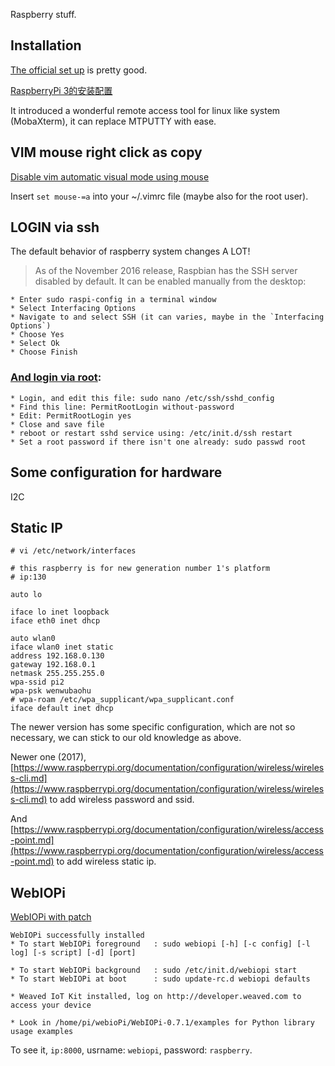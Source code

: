 Raspberry stuff.

## Installation

[The official set up](https://www.raspberrypi.org/documentation/installation/installing-images/windows.md) is pretty good.

[RaspberryPi 3的安装配置](https://robocoderhan.github.io/2016/12/13/Raspberry%20Pi%203%E7%9A%84%E5%AE%89%E8%A3%85%E8%AE%BE%E7%BD%AE/)

It introduced a wonderful remote access tool for linux like system (MobaXterm), it can replace MTPUTTY with ease.

## VIM mouse right click as copy

[Disable vim automatic visual mode using mouse](http://www.varesano.net/blog/fabio/disable%20vim%20automatic%20visual%20mode%20using%20mouse)

Insert `set mouse-=a` into your ~/.vimrc file (maybe also for the root user).

## LOGIN via ssh

The default behavior of raspberry system changes A LOT!

> As of the November 2016 release, Raspbian has the SSH server disabled by default. It can be enabled manually from the desktop:

``` vi
* Enter sudo raspi-config in a terminal window
* Select Interfacing Options
* Navigate to and select SSH (it can varies, maybe in the `Interfacing Options`)
* Choose Yes
* Select Ok
* Choose Finish
```


### [And login via root](https://raspberrypi.stackexchange.com/questions/48056/login-as-root-not-possible):

``` vi
* Login, and edit this file: sudo nano /etc/ssh/sshd_config
* Find this line: PermitRootLogin without-password
* Edit: PermitRootLogin yes
* Close and save file
* reboot or restart sshd service using: /etc/init.d/ssh restart
* Set a root password if there isn't one already: sudo passwd root
```

## Some configuration for hardware

I2C

## Static IP

```
# vi /etc/network/interfaces

# this raspberry is for new generation number 1's platform
# ip:130

auto lo

iface lo inet loopback
iface eth0 inet dhcp

auto wlan0
iface wlan0 inet static
address 192.168.0.130
gateway 192.168.0.1
netmask 255.255.255.0
wpa-ssid pi2
wpa-psk wenwubaohu
# wpa-roam /etc/wpa_supplicant/wpa_supplicant.conf
iface default inet dhcp

```


The newer version has some specific configuration, which are not so necessary, we can stick to our old knowledge as above.

Newer one (2017), [https://www.raspberrypi.org/documentation/configuration/wireless/wireless-cli.md](https://www.raspberrypi.org/documentation/configuration/wireless/wireless-cli.md) to add wireless password and ssid.

And [https://www.raspberrypi.org/documentation/configuration/wireless/access-point.md](https://www.raspberrypi.org/documentation/configuration/wireless/access-point.md) to add wireless static ip.

## WebIOPi

[WebIOPi with patch](https://github.com/doublebind/raspi)

``` vi
WebIOPi successfully installed
* To start WebIOPi foreground   : sudo webiopi [-h] [-c config] [-l log] [-s script] [-d] [port]

* To start WebIOPi background   : sudo /etc/init.d/webiopi start
* To start WebIOPi at boot      : sudo update-rc.d webiopi defaults

* Weaved IoT Kit installed, log on http://developer.weaved.com to access your device

* Look in /home/pi/webioPi/WebIOPi-0.7.1/examples for Python library usage examples
```

To see it, `ip:8000`, usrname: `webiopi`, password: `raspberry`.
